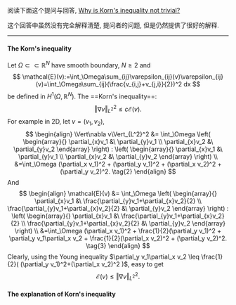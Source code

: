 阅读下面这个提问与回答, [Why is Korn's inequality not trivial?](https://math.stackexchange.com/questions/248358/why-is-korns-inequality-not-trivial)

这个回答中虽然没有完全解释清楚, 提问者的问题, 但是仍然提供了很好的解释.

---

#### The Korn's inequality

Let $\Omega\subset\subset \mathbb{R}^N$ have smooth boundary, $N\geq 2$ and
$$
 \mathcal{E}(v):=\int_\Omega\sum_{ij}\varepsilon_{ij}(v)\varepsilon_{ij}(v)=\int_\Omega\sum_{ij}(\frac{v_{i,j}+v_{j,i}}{2})^2 dx 
$$
be defined in $H^1(\Omega,\mathbb R^N)$. The ==Korn's inequality==:
$$
\Vert \nabla v \Vert^2_{L^2} \leq c \mathcal{E}(v). \tag{1}
$$
For example in 2D, let $v=(v_1,v_2)$,
$$
\begin{align}
\Vert\nabla v\Vert_{L^2}^2 &= \int_\Omega \left( \begin{array}{} \partial_{x}v_1 &\ \partial_{y}v_1 \\ 
\partial_{x}v_2 &\ \partial_{y}v_2 \end{array} \right) : \left( \begin{array}{} \partial_{x}v_1 &\ \partial_{y}v_1 \\ 
\partial_{x}v_2 &\ \partial_{y}v_2 \end{array} \right) \\
&=\int_\Omega (\partial_x v_1)^2 + (\partial_y v_1)^2 + (\partial_x v_2)^2 + (\partial_y v_2)^2. \tag{2}
\end{align}
$$
And 
$$
\begin{align}
\mathcal{E}(v) &= \int_\Omega \left( \begin{array}{} \partial_{x}v_1 &\ \frac{\partial_{y}v_1+\partial_{x}v_2}{2} \\ 
\frac{\partial_{y}v_1+\partial_{x}v_2}{2} &\ \partial_{y}v_2 \end{array} \right) : \left( \begin{array}{} \partial_{x}v_1 &\ \frac{\partial_{y}v_1+\partial_{x}v_2}{2} \\ 
\frac{\partial_{y}v_1+\partial_{x}v_2}{2} &\ \partial_{y}v_2 \end{array} \right) \\
&=\int_\Omega (\partial_x v_1)^2 + \frac{1}{2}(\partial_y v_1)^2 + \partial_y v_1\partial_x v_2 + \frac{1}{2}(\partial_x v_2)^2 + (\partial_y v_2)^2.  \tag{3}
\end{align}
$$
Clearly, using the Young inequality $\partial_y v_1\partial_x v_2 \leq \frac{1}{2}( (\partial_y v_1)^2+(\partial_x v_2)^2 )$, easy to get
$$
\mathcal{E}(v) \leq \Vert \nabla v \Vert^2_{L^2}.
$$


#### The explanation of Korn's inequality

